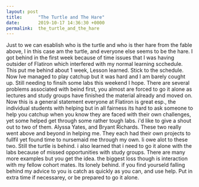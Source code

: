 ```yaml
---
layout: post
title:      "The Turtle and The Hare"
date:       2019-10-17 14:36:30 +0000
permalink:  the_turtle_and_the_hare
---
```


 
Just to we can esablish who is the turtle and who is ther hare from the fable above, I in this case am the 
turtle, and everyone else seems to be the hare.  I got behind in the first week because of time issues 
that I was having outsider of Flatiron which interfered with my normal learning scchedule.  This put me 
behind about 1 week, Lesson learned.  Stick to the schedule.  Now Ive managed to play catchup but
it was hard and I am barely cought up.  Still needing to finsih some labs this weekend I hope.  There are
several problems associated with beind first, you almost are forced to go it alone as lectures and study groups
have finished the material already and moved on.  Now this is a general statement everyone at Flatiron is great
esp., the individual students with helping but in all fairness its hard to ask someone to help you catchup
when you know they are faced with their own challenges, yet some helped get through some rather tough
labs.  i'd like to give a shout out to two of them.  Alyssa Yates, and Bryant Richards.  These two really went above and beyond in helping me.  They each had their own projects to fullfil yet found time to nursemaid me through my own. Ii owe alot to these two. Still the turtle is behind.  i also learned that i need to go it alone with the labs because of missed opportunities with study groups.  There are many more examples but you get the idea.  the biggest loss
though is interaction with my fellow cohort mates. Its lonely behind.  if you find yourseld falling behind my advice to you is catch as quickly as you can, and use help.  Put in extra time if necessarey, or be prepared to go it alone.


